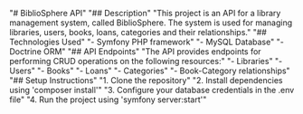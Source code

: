 "# BiblioSphere API" 
"## Description" 
"This project is an API for a library management system, called BiblioSphere. The system is used for managing libraries, users, books, loans, categories and their relationships." 
"## Technologies Used" 
"- Symfony PHP framework" 
"- MySQL Database" 
"- Doctrine ORM" 
"## API Endpoints" 
"The API provides endpoints for performing CRUD operations on the following resources:" 
"- Libraries" 
"- Users" 
"- Books" 
"- Loans" 
"- Categories" 
"- Book-Category relationships" 
"## Setup Instructions" 
"1. Clone the repository" 
"2. Install dependencies using 'composer install'" 
"3. Configure your database credentials in the .env file" 
"4. Run the project using 'symfony server:start'" 

